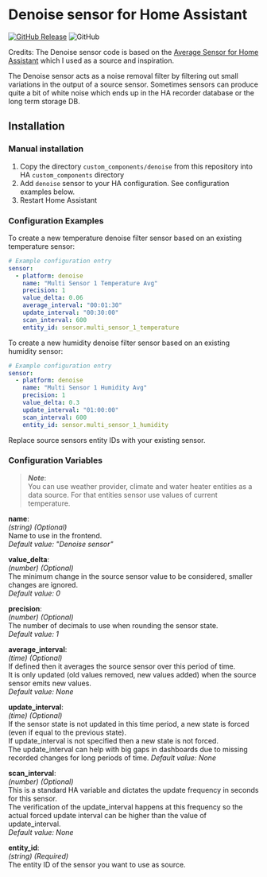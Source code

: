 # Denoise sensor for Home Assistant

[![GitHub Release](https://img.shields.io/github/tag-date/isorin/ha-denoise?label=release&style=popout)](https://github.com/isorin/ha-denoise/releases)
![GitHub](https://img.shields.io/github/license/isorin/ha-denoise)

Credits: The Denoise sensor code is based on the [Average Sensor for Home Assistant](https://github.com/Limych/ha-average) which I used as a source and inspiration.

The Denoise sensor acts as a noise removal filter by filtering out small variations in the output of a source sensor.
Sometimes sensors can produce quite a bit of white noise which ends up in the HA recorder database or the long term storage DB.

## Installation

### Manual installation

1. Copy the directory `custom_components/denoise` from this repository into HA `custom_components` directory
2. Add `denoise` sensor to your HA configuration. See configuration examples below.
3. Restart Home Assistant

### Configuration Examples

To create a new temperature denoise filter sensor based on an existing temperature sensor:
```yaml
# Example configuration entry
sensor:
  - platform: denoise
    name: "Multi Sensor 1 Temperature Avg"
    precision: 1
    value_delta: 0.06
    average_interval: "00:01:30"
    update_interval: "00:30:00"
    scan_interval: 600
    entity_id: sensor.multi_sensor_1_temperature
```

To create a new humidity denoise filter sensor based on an existing humidity sensor:
```yaml
# Example configuration entry
sensor:
  - platform: denoise
    name: "Multi Sensor 1 Humidity Avg"
    precision: 1
    value_delta: 0.3
    update_interval: "01:00:00"
    scan_interval: 600
    entity_id: sensor.multi_sensor_1_humidity
```

Replace source sensors entity IDs with your existing sensor.

### Configuration Variables

> **_Note_**:\
> You can use weather provider, climate and water heater entities as a data source. For that entities sensor use values of current temperature.

**name**:\
  _(string) (Optional)_\
  Name to use in the frontend.\
  _Default value: "Denoise sensor"_

**value_delta**:\
  _(number) (Optional)_\
  The minimum change in the source sensor value to be considered, smaller changes are ignored.\
  _Default value: 0_

**precision**:\
  _(number) (Optional)_\
  The number of decimals to use when rounding the sensor state.\
  _Default value: 1_

**average_interval**:\
  _(time) (Optional)_\
  If defined then it averages the source sensor over this period of time.\
  It is only updated (old values removed, new values added) when the source sensor emits new values.\
  _Default value: None_

**update_interval**:\
  _(time) (Optional)_\
  If the sensor state is not updated in this time period, a new state is forced (even if equal to the previous state).\
  If update_interval is not specified then a new state is not forced.\
  The update_interval can help with big gaps in dashboards due to missing recorded changes for long periods of time.
  _Default value: None_

**scan_interval**:\
  _(number) (Optional)_\
  This is a standard HA variable and dictates the update frequency in seconds for this sensor.\
  The verification of the update_interval happens at this frequency so the actual forced update interval can be higher than the value of update_interval.\
  _Default value: None_

**entity_id**:\
  _(string) (Required)_\
  The entity ID of the sensor you want to use as source.
